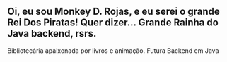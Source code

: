 ## Oi, eu sou Monkey D. Rojas, e eu serei o grande Rei Dos Piratas! Quer dizer... Grande Rainha do Java backend, rsrs. 

Bibliotecária apaixonada por livros e animação. 
Futura Backend em Java 



